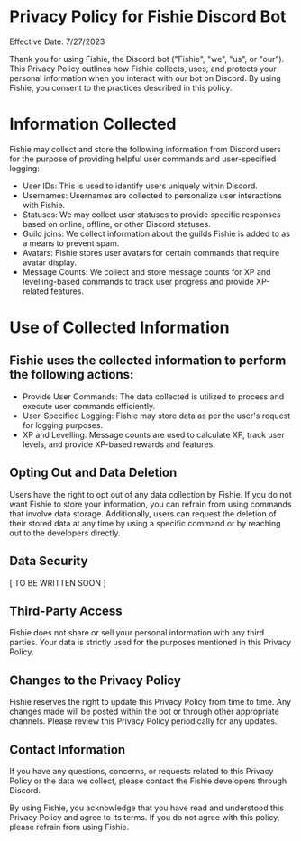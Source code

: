# Privacy Policy for Fishie Discord Bot

Effective Date: 7/27/2023

Thank you for using Fishie, the Discord bot ("Fishie", "we", "us", or "our"). This Privacy Policy outlines how Fishie collects, uses, and protects your personal information when you interact with our bot on Discord. By using Fishie, you consent to the practices described in this policy.

# Information Collected

Fishie may collect and store the following information from Discord users for the purpose of providing helpful user commands and user-specified logging:

- User IDs: This is used to identify users uniquely within Discord.
- Usernames: Usernames are collected to personalize user interactions with Fishie.
- Statuses: We may collect user statuses to provide specific responses based on online, offline, or other Discord statuses.
- Guild joins: We collect information about the guilds Fishie is added to as a means to prevent spam.
- Avatars: Fishie stores user avatars for certain commands that require avatar display.
- Message Counts: We collect and store message counts for XP and levelling-based commands to track user progress and provide XP-related features.

# Use of Collected Information

## Fishie uses the collected information to perform the following actions:

- Provide User Commands: The data collected is utilized to process and execute user commands efficiently.
- User-Specified Logging: Fishie may store data as per the user's request for logging purposes.
- XP and Levelling: Message counts are used to calculate XP, track user levels, and provide XP-based rewards and features.

## Opting Out and Data Deletion

Users have the right to opt out of any data collection by Fishie. If you do not want Fishie to store your information, you can refrain from using commands that involve data storage. Additionally, users can request the deletion of their stored data at any time by using a specific command or by reaching out to the developers directly.

## Data Security

[ TO BE WRITTEN SOON ]

## Third-Party Access

Fishie does not share or sell your personal information with any third parties. Your data is strictly used for the purposes mentioned in this Privacy Policy.

## Changes to the Privacy Policy

Fishie reserves the right to update this Privacy Policy from time to time. Any changes made will be posted within the bot or through other appropriate channels. Please review this Privacy Policy periodically for any updates.

## Contact Information

If you have any questions, concerns, or requests related to this Privacy Policy or the data we collect, please contact the Fishie developers through Discord.

By using Fishie, you acknowledge that you have read and understood this Privacy Policy and agree to its terms. If you do not agree with this policy, please refrain from using Fishie.